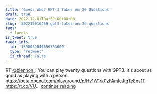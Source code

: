 ```yaml
---
title: 'Guess Who? GPT-3 Takes on 20 Questions'
draft: true
date: 2022-12-01T04:59:00+00:00
slug: '202212010459-gpt3-takes-on-20-questions'
tags:
  - tweets
is_tweet: true
tweet_info:
  id: '1598059040659353600'
  type: 'retweet'
  is_thread: False
---
```




RT [@blennon_](https://x.com/blennon_): You can play twenty questions with GPT3. It's about as good as playing with a person. <https://beta.openai.com/playground/p/Hv1W1rk0zFAmIcJtgTeEns1T> <https://t.co/VU>… [continue reading](https://x.com/sytelus/status/1598059040659353600)
